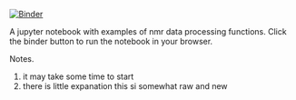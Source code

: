 [![Binder](https://mybinder.org/badge_logo.svg)](https://mybinder.org/v2/gh/varioustoxins/fft_demos/HEAD?urlpath=apps%2Ffft_window.ipynb)

A jupyter notebook with examples of nmr data processing functions. Click the binder button to run the notebook in your browser.

Notes.

1. it may take some time to start
2. there is little expanation this si somewhat raw and new

